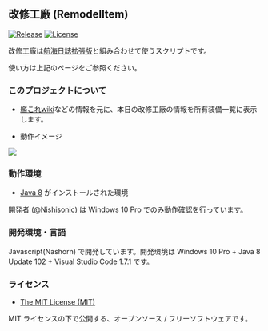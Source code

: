 
改修工廠 (RemodelItem)
--

[![Release](https://img.shields.io/badge/gem-v2.1.7-brightgreen.svg)](https://github.com/Nishisonic/RemodelItem/releases/latest)
[![License](https://img.shields.io/npm/l/express.svg)](https://docs.google.com/spreadsheets/d/1gSYgCPTMV7_bDerWTs_KCgVnhdaJQnFVFXcw5cFCqos/edit#gid=761755938)


改修工廠は[航海日誌拡張版](http://nekopanda.blog.jp/)と組み合わせて使うスクリプトです。

使い方は上記のページをご参照ください。



### このプロジェクトについて

* [艦これwiki](http://wikiwiki.jp/kancolle/)などの情報を元に、本日の改修工廠の情報を所有装備一覧に表示します。

* 動作イメージ

![](https://pbs.twimg.com/media/CwYBi1vUkAALnHO.jpg)



### 動作環境

* [Java 8](https://java.com/ja/download/) がインストールされた環境

開発者 ([@Nishisonic](https://twitter.com/Nishisonic)) は Windows 10 Pro でのみ動作確認を行っています。


### 開発環境・言語

Javascript(Nashorn) で開発しています。開発環境は Windows 10 Pro + Java 8 Update 102 + Visual Studio Code 1.7.1 です。

### ライセンス

* [The MIT License (MIT)](https://docs.google.com/spreadsheets/d/1gSYgCPTMV7_bDerWTs_KCgVnhdaJQnFVFXcw5cFCqos/edit#gid=761755938)

MIT ライセンスの下で公開する、オープンソース / フリーソフトウェアです。
